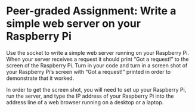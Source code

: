 # Peer-graded Assignment: Write a simple web server on your Raspberry Pi

Use the socket to write a simple web server running on your Raspberry Pi. When your server receives a request it should print “Got a request!” to the screen of the Raspberry Pi. Turn in your code and turn in a screen shot of your Raspberry Pi’s screen with “Got a request!” printed in order to demonstrate that it worked. 

In order to get the screen shot, you will need to set up your Raspberry Pi, run the server, and type the IP address of your Raspberry Pi into the address line of a web browser running on a desktop or a laptop. 